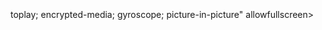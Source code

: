 <!DOCTYPE=html>
<html lang="en">
<meta charset="utf-8">
<body>
<div id="main">
<iframe width="560" height="315" src=#" frameborder="0" allow="accelerometer; autoplay; encrypted-media; gyroscope; picture-in-picture" allowfullscreen></iframe>toplay; encrypted-media; gyroscope; picture-in-picture" allowfullscreen></iframe>
</div>
</body>
<html/>



